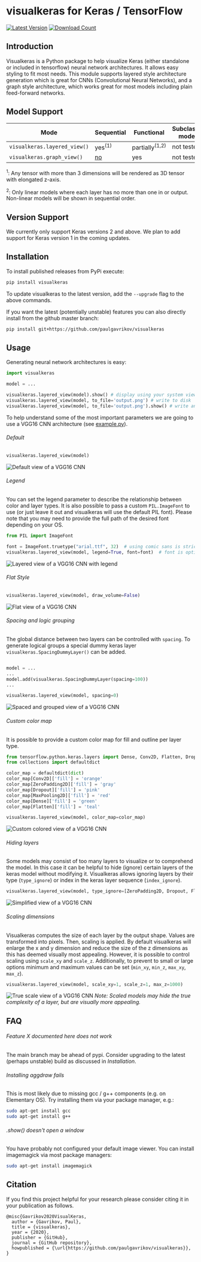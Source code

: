 # visualkeras for Keras / TensorFlow

[![Latest Version](https://img.shields.io/pypi/v/visualkeras.svg)](https://pypi.python.org/pypi/visualkeras)
[![Download Count](https://img.shields.io/pypi/dm/visualkeras.svg)](https://pypi.python.org/pypi/visualkeras)

## Introduction
Visualkeras is a Python package to help visualize Keras (either standalone or included in tensorflow) neural network architectures. It allows easy styling to fit most 
needs. This module supports layered style architecture generation which is great for CNNs (Convolutional Neural 
Networks), and a graph style architecture, which works great for most models including plain feed-forward networks.

## Model Support

|  Mode | Sequential  |  Functional |  Subclassed models |
|---|---|---|---|
| `visualkeras.layered_view()` | yes<sup>(1)</sup> | partially<sup>(1,2)</sup> |  not tested |
| `visualkeras.graph_view()` | [no](https://github.com/paulgavrikov/visualkeras/issues/57) | yes |  not tested |

<sup>1</sup>: Any tensor with more than 3 dimensions will be rendered as 3D tensor with elongated z-axis.

<sup>2</sup>: Only linear models where each layer has no more than one in or output. Non-linear models will be shown in sequential order.

## Version Support

We currently only support Keras versions 2 and above. We plan to add support for Keras version 1 in the coming updates.

## Installation
To install published releases from PyPi execute:
```bash
pip install visualkeras
```
To update visualkeras to the latest version, add the `--upgrade` flag to the above commands.

If you want the latest (potentially unstable) features you can also directly install from the github master branch:
```bash
pip install git+https://github.com/paulgavrikov/visualkeras
```

## Usage

Generating neural network architectures is easy:
```python
import visualkeras

model = ...

visualkeras.layered_view(model).show() # display using your system viewer
visualkeras.layered_view(model, to_file='output.png') # write to disk
visualkeras.layered_view(model, to_file='output.png').show() # write and show
```

To help understand some of the most important parameters we are going to use a VGG16 CNN architecture (see [example.py](examples/vgg16.py)).

###### Default
```python
visualkeras.layered_view(model)
```
![Default view of a VGG16 CNN](figures/vgg16.png)

###### Legend

You can set the legend parameter to describe the relationship between color and layer types. It is also possible to pass
a custom `PIL.ImageFont` to use (or just leave it out and visualkeras will use the default PIL font). Please note that 
you may need to provide the full path of the desired font depending on your OS.

```python
from PIL import ImageFont

font = ImageFont.truetype("arial.ttf", 32)  # using comic sans is strictly prohibited!
visualkeras.layered_view(model, legend=True, font=font)  # font is optional!
```
![Layered view of a VGG16 CNN with legend](figures/vgg16_legend.png)

###### Flat Style
```python
visualkeras.layered_view(model, draw_volume=False)
```
![Flat view of a VGG16 CNN](figures/vgg16_flat.png)

###### Spacing and logic grouping
The global distance between two layers can be controlled with `spacing`. To generate logical groups a special dummy 
keras layer `visualkeras.SpacingDummyLayer()` can be added.
```python

model = ...
...
model.add(visualkeras.SpacingDummyLayer(spacing=100))
...

visualkeras.layered_view(model, spacing=0)
```
![Spaced and grouped view of a VGG16 CNN](figures/vgg16_spacing_layers.png)


###### Custom color map
It is possible to provide a custom color map for fill and outline per layer type.
```python
from tensorflow.python.keras.layers import Dense, Conv2D, Flatten, Dropout, MaxPooling2D, ZeroPadding2D
from collections import defaultdict

color_map = defaultdict(dict)
color_map[Conv2D]['fill'] = 'orange'
color_map[ZeroPadding2D]['fill'] = 'gray'
color_map[Dropout]['fill'] = 'pink'
color_map[MaxPooling2D]['fill'] = 'red'
color_map[Dense]['fill'] = 'green'
color_map[Flatten]['fill'] = 'teal'

visualkeras.layered_view(model, color_map=color_map)
```
![Custom colored view of a VGG16 CNN](figures/vgg16_color_map.png)

###### Hiding layers
Some models may consist of too many layers to visualize or to comprehend the model. In this case it can be helpful to 
hide (ignore) certain layers of the keras model without modifying it. Visualkeras allows ignoring layers by their type
 (`type_ignore`) or index in the keras layer sequence (`index_ignore`).
```python
visualkeras.layered_view(model, type_ignore=[ZeroPadding2D, Dropout, Flatten])
```
![Simplified view of a VGG16 CNN](figures/vgg16_type_ignore.png)

###### Scaling dimensions
Visualkeras computes the size of each layer by the output shape. Values are transformed into pixels. Then, scaling is 
applied. By default visualkeras will enlarge the x and y dimension and reduce the size of the z dimensions as this has 
deemed visually most appealing. However, it is possible to control scaling using `scale_xy` and `scale_z`. Additionally, 
to prevent to small or large options minimum and maximum values can be set (`min_xy`, `min_z`, `max_xy`, `max_z`).  
```python
visualkeras.layered_view(model, scale_xy=1, scale_z=1, max_z=1000)
```
![True scale view of a VGG16 CNN](figures/vgg16_scaling.png)
_Note: Scaled models may hide the true complexity of a layer, but are visually more appealing._

## FAQ

###### Feature X documented here does not work
The main branch may be ahead of pypi. Consider upgrading to the latest (perhaps unstable) build as discussed in _Installation_. 

###### Installing aggdraw fails
This is most likely due to missing gcc / g++ components (e.g. on Elementary OS). Try installing them via your package 
manager, e.g.:
```bash
sudo apt-get install gcc
sudo apt-get install g++
```

###### .show() doesn't open a window

You have probably not configured your default image viewer. You can install imagemagick via most package managers:
```bash
sudo apt-get install imagemagick
```

## Citation

If you find this project helpful for your research please consider citing it in your publication as follows.
```
@misc{Gavrikov2020VisualKeras,
  author = {Gavrikov, Paul},
  title = {visualkeras},
  year = {2020},
  publisher = {GitHub},
  journal = {GitHub repository},
  howpublished = {\url{https://github.com/paulgavrikov/visualkeras}},
}
```
